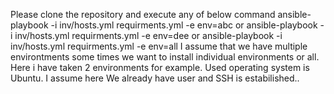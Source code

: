 Please clone the repository and execute any of below command
 ansible-playbook -i inv/hosts.yml requirments.yml -e env=abc or ansible-playbook -i inv/hosts.yml requirments.yml -e env=dee or ansible-playbook -i inv/hosts.yml requirments.yml -e env=all
 I assume that we have multiple environtments some times we want to install individual environments or all.
 Here i have taken 2 environments for example.
Used operating system is Ubuntu.
I assume here We already have user and SSH is estabilished..
